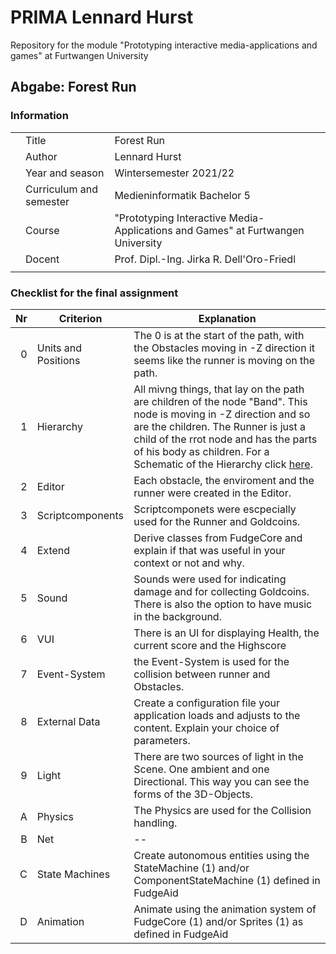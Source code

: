 # PRIMA Lennard Hurst
Repository for the module "Prototyping interactive media-applications and games" at Furtwangen University

## Abgabe: Forest Run
<!-- ### Format 
- Include the runtime files of FUDGE used in your repository so they don't outdate.
- Bundle the design documentation in a single well formatted PDF-file.
- Create a README.md file in your PRIMA-Repository on Github including the following
  * Title: Forest Run
  * Author: Lennard Hurst
  * Year and season Wintersemester 2021/22
  * Curriculum and semester Medieninformatik bachelor 5
  * Course this development was created in (PRIMA) 
  * Docent
  - Link to the finished and executable application on Github-Pages
  - Link to the source code
  - Link to the design document
  - Description for users on how to interact
  - Description on how to install, if applicable (additional services, database etc.) 
  - A copy of the catalogue of criteria above, the right column replaced with very brief explanations and descriptions of the fullfullments of these criteria -->

### Information
|  |          |                                                                                                                           |
|---:|-------------------|---------------------------------------------------------------------------------------------------------------------|
|    | Title             | Forest Run                                                                                                          |
|    | Author            | Lennard Hurst                                                                                                       |
|    | Year and season   | Wintersemester 2021/22                                                                                              |
|    | Curriculum and semester | Medieninformatik Bachelor 5                                                                                   |
|    | Course            | "Prototyping Interactive Media-Applications and Games" at Furtwangen University                                     |
|    | Docent            | Prof. Dipl.-Ing. Jirka R. Dell'Oro-Friedl                                                                           |
|  |          |    

### Checklist for the final assignment
| Nr | Criterion         | Explanation                                                                                                         |
|---:|-------------------|---------------------------------------------------------------------------------------------------------------------|
|  0 | Units and Positions | The 0 is at the start of the path, with the Obstacles moving in -Z direction it seems like the runner is moving on the path.                                  |
|  1 | Hierarchy         | All mivng things, that lay on the path are children of the node "Band". This node is moving in -Z direction and so are the children. The Runner is just a child of the rrot node and has the parts of his body as children. For a Schematic of the Hierarchy click <a href="https://lenhu404.github.io/primaWS2021/projects/ForestRun/Textures/hierarchy.png">here</a>.   |
|  2 | Editor            | Each obstacle, the enviroment and the runner were created in the Editor.            |
|  3 | Scriptcomponents  | Scriptcomponets were escpecially used for the Runner and Goldcoins.      |
|  4 | Extend            | Derive classes from FudgeCore and explain if that was useful in your context or not and why.                        |
|  5 | Sound             | Sounds were used for indicating damage and for collecting Goldcoins. There is also the option to have music in the background.   |
|  6 | VUI               | There is an UI for displaying Health, the current score and the Highscore     |
|  7 | Event-System      | the Event-System is used for the collision between runner and Obstacles. |
|  8 | External Data     | Create a configuration file your application loads and adjusts to the content. Explain your choice of parameters.   |
|  9 | Light             | There are two sources of light in the Scene. One ambient and one Directional. This way you can see the forms of the 3D-Objects. |
|  A | Physics           | The Physics are used for the Collision handling.               |
|  B | Net               | --                                                                      |
|  C | State Machines    | Create autonomous entities using the StateMachine (1) and/or ComponentStateMachine (1) defined in FudgeAid          |
|  D | Animation         | Animate using the animation system of FudgeCore (1) and/or Sprites (1) as defined in FudgeAid                           |